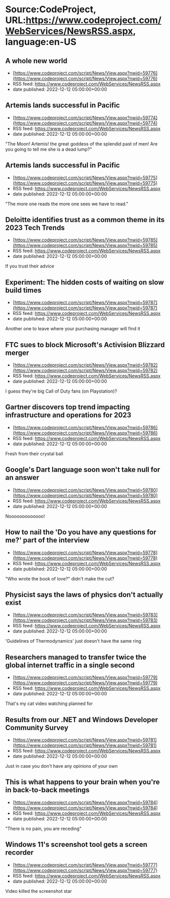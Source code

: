 # Source:CodeProject, URL:https://www.codeproject.com/WebServices/NewsRSS.aspx, language:en-US

## A whole new world
 - [https://www.codeproject.com/script/News/View.aspx?nwid=59776](https://www.codeproject.com/script/News/View.aspx?nwid=59776)
 - RSS feed: https://www.codeproject.com/WebServices/NewsRSS.aspx
 - date published: 2022-12-12 05:00:00+00:00



## Artemis lands successful in Pacific
 - [https://www.codeproject.com/script/News/View.aspx?nwid=59774](https://www.codeproject.com/script/News/View.aspx?nwid=59774)
 - RSS feed: https://www.codeproject.com/WebServices/NewsRSS.aspx
 - date published: 2022-12-12 05:00:00+00:00

"The Moon! Artemis! the great goddess of the splendid past of men! Are you going to tell me she is a dead lump?"

## Artemis lands successful in Pacific
 - [https://www.codeproject.com/script/News/View.aspx?nwid=59775](https://www.codeproject.com/script/News/View.aspx?nwid=59775)
 - RSS feed: https://www.codeproject.com/WebServices/NewsRSS.aspx
 - date published: 2022-12-12 05:00:00+00:00

"The more one reads the more one sees we have to read."

## Deloitte identifies trust as a common theme in its 2023 Tech Trends
 - [https://www.codeproject.com/script/News/View.aspx?nwid=59785](https://www.codeproject.com/script/News/View.aspx?nwid=59785)
 - RSS feed: https://www.codeproject.com/WebServices/NewsRSS.aspx
 - date published: 2022-12-12 05:00:00+00:00

If you trust their advice

## Experiment: The hidden costs of waiting on slow build times
 - [https://www.codeproject.com/script/News/View.aspx?nwid=59787](https://www.codeproject.com/script/News/View.aspx?nwid=59787)
 - RSS feed: https://www.codeproject.com/WebServices/NewsRSS.aspx
 - date published: 2022-12-12 05:00:00+00:00

Another one to leave where your purchasing manager will find it

## FTC sues to block Microsoft's Activision Blizzard merger
 - [https://www.codeproject.com/script/News/View.aspx?nwid=59782](https://www.codeproject.com/script/News/View.aspx?nwid=59782)
 - RSS feed: https://www.codeproject.com/WebServices/NewsRSS.aspx
 - date published: 2022-12-12 05:00:00+00:00

I guess they're big Call of Duty fans (on Playstation)?

## Gartner discovers top trend impacting infrastructure and operations for 2023
 - [https://www.codeproject.com/script/News/View.aspx?nwid=59786](https://www.codeproject.com/script/News/View.aspx?nwid=59786)
 - RSS feed: https://www.codeproject.com/WebServices/NewsRSS.aspx
 - date published: 2022-12-12 05:00:00+00:00

Fresh from their crystal ball

## Google's Dart language soon won't take null for an answer
 - [https://www.codeproject.com/script/News/View.aspx?nwid=59780](https://www.codeproject.com/script/News/View.aspx?nwid=59780)
 - RSS feed: https://www.codeproject.com/WebServices/NewsRSS.aspx
 - date published: 2022-12-12 05:00:00+00:00

Nooooooooooooo!

## How to nail the 'Do you have any questions for me?' part of the interview
 - [https://www.codeproject.com/script/News/View.aspx?nwid=59778](https://www.codeproject.com/script/News/View.aspx?nwid=59778)
 - RSS feed: https://www.codeproject.com/WebServices/NewsRSS.aspx
 - date published: 2022-12-12 05:00:00+00:00

"Who wrote the book of love?" didn't make the cut?

## Physicist says the laws of physics don't actually exist
 - [https://www.codeproject.com/script/News/View.aspx?nwid=59783](https://www.codeproject.com/script/News/View.aspx?nwid=59783)
 - RSS feed: https://www.codeproject.com/WebServices/NewsRSS.aspx
 - date published: 2022-12-12 05:00:00+00:00

'Guidelines of Thermodynamics' just doesn't have the same ring

## Researchers managed to transfer twice the global internet traffic in a single second
 - [https://www.codeproject.com/script/News/View.aspx?nwid=59779](https://www.codeproject.com/script/News/View.aspx?nwid=59779)
 - RSS feed: https://www.codeproject.com/WebServices/NewsRSS.aspx
 - date published: 2022-12-12 05:00:00+00:00

That's my cat video watching planned for

## Results from our .NET and Windows Developer Community Survey
 - [https://www.codeproject.com/script/News/View.aspx?nwid=59781](https://www.codeproject.com/script/News/View.aspx?nwid=59781)
 - RSS feed: https://www.codeproject.com/WebServices/NewsRSS.aspx
 - date published: 2022-12-12 05:00:00+00:00

Just in case you don't have any opinions of your own

## This is what happens to your brain when you're in back-to-back meetings
 - [https://www.codeproject.com/script/News/View.aspx?nwid=59784](https://www.codeproject.com/script/News/View.aspx?nwid=59784)
 - RSS feed: https://www.codeproject.com/WebServices/NewsRSS.aspx
 - date published: 2022-12-12 05:00:00+00:00

"There is no pain, you are receding"

## Windows 11's screenshot tool gets a screen recorder
 - [https://www.codeproject.com/script/News/View.aspx?nwid=59777](https://www.codeproject.com/script/News/View.aspx?nwid=59777)
 - RSS feed: https://www.codeproject.com/WebServices/NewsRSS.aspx
 - date published: 2022-12-12 05:00:00+00:00

Video killed the screenshot star

